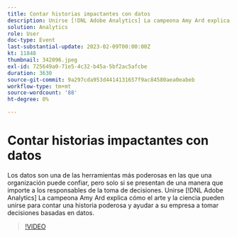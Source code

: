 ```yaml
---
title: Contar historias impactantes con datos
description: Unirse [!DNL Adobe Analytics] La campeona Amy Ard explica cómo el arte y la ciencia pueden unirse para contar una historia poderosa y ayudar a su empresa a tomar decisiones basadas en datos.
solution: Analytics
role: User
doc-type: Event
last-substantial-update: 2023-02-09T00:00:00Z
kt: 11848
thumbnail: 342096.jpeg
exl-id: 725649a0-71e5-4c32-b45a-5bf2ac5afcbe
duration: 3630
source-git-commit: 9a297cda953d4414131657f9ac84580aea0eabeb
workflow-type: tm+mt
source-wordcount: '88'
ht-degree: 0%

---
```


# Contar historias impactantes con datos

Los datos son una de las herramientas más poderosas en las que una organización puede confiar, pero solo si se presentan de una manera que importe a los responsables de la toma de decisiones. Unirse [!DNL Adobe Analytics] La campeona Amy Ard explica cómo el arte y la ciencia pueden unirse para contar una historia poderosa y ayudar a su empresa a tomar decisiones basadas en datos.

>[!VIDEO](https://video.tv.adobe.com/v/342096/?quality=12&learn=on)

